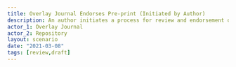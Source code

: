 ```yaml
---
title: Overlay Journal Endorses Pre-print (Initiated by Author)
description: An author initiates a process for review and endorsement of their pre-print by filling in a form on the journal system. The information submitted includes the repository URI of the pre-print, a citeable PID (if available) and a link to the file
actor_1: Overlay Journal
actor_2: Repository
layout: scenario
date: "2021-03-08"
tags: [review,draft]
---
```


